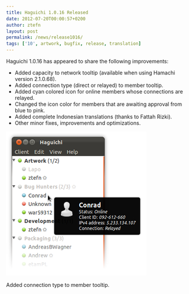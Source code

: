 ```yaml
---
title: Haguichi 1.0.16 Released
date: 2012-07-20T00:00:57+0200
author: ztefn
layout: post
permalink: /news/release1016/
tags: ['10', artwork, bugfix, release, translation]
---
```

Haguichi 1.0.16 has appeared to share the following improvements:

  * Added capacity to network tooltip (available when using Hamachi version 2.1.0.68).
  * Added connection type (direct or relayed) to member tooltip.
  * Added cyan colored icon for online members whose connections are relayed.
  * Changed the icon color for members that are awaiting approval from blue to pink.
  * Added complete Indonesian translations (thanks to Fattah Rizki).
  * Other minor fixes, improvements and optimizations.

<div class="caption center-text">
  <img title="Member Tooltip" src="/resources/1016-member-tooltip.png" alt="" width="380" height="390" />
  <p class="caption-text">Added connection type to member tooltip.</p>
</div>

